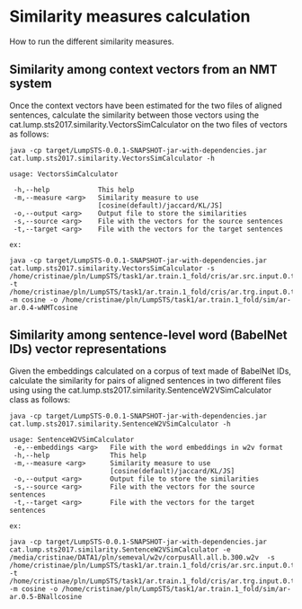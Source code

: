 # Similarity measures calculation

How to run the different similarity measures.


## Similarity among context vectors from an NMT system

Once the context vectors have been estimated for the two files of aligned sentences, calculate the similarity between those vectors using the cat.lump.sts2017.similarity.VectorsSimCalculator on the two files of vectors as follows:

```
java -cp target/LumpSTS-0.0.1-SNAPSHOT-jar-with-dependencies.jar cat.lump.sts2017.similarity.VectorsSimCalculator -h

usage: VectorsSimCalculator

 -h,--help            This help
 -m,--measure <arg>   Similarity measure to use
                      [cosine(default)/jaccard/KL/JS]
 -o,--output <arg>    Output file to store the similarities
 -s,--source <arg>    File with the vectors for the source sentences
 -t,--target <arg>    File with the vectors for the target sentences

ex:

java -cp target/LumpSTS-0.0.1-SNAPSHOT-jar-with-dependencies.jar cat.lump.sts2017.similarity.VectorsSimCalculator -s /home/cristinae/pln/LumpSTS/task1/ar.train.1_fold/cris/ar.src.input.0.txt.bpe.w.ctx -t /home/cristinae/pln/LumpSTS/task1/ar.train.1_fold/cris/ar.trg.input.0.txt.bpe.w.ctx -m cosine -o /home/cristinae/pln/LumpSTS/task1/ar.train.1_fold/sim/ar-ar.0.4-wNMTcosine

```


## Similarity among sentence-level word (BabelNet IDs) vector representations 

Given the embeddings calculated on a corpus of text made of BabelNet IDs, calculate the similarity for pairs of aligned sentences in two different files using using the cat.lump.sts2017.similarity.SentenceW2VSimCalculator class as follows:

```
java -cp target/LumpSTS-0.0.1-SNAPSHOT-jar-with-dependencies.jar cat.lump.sts2017.similarity.SentenceW2VSimCalculator -h 

usage: SentenceW2VSimCalculator
 -e,--embeddings <arg>   File with the word embeddings in w2v format
 -h,--help               This help
 -m,--measure <arg>      Similarity measure to use
                         [cosine(default)/jaccard/KL/JS]
 -o,--output <arg>       Output file to store the similarities
 -s,--source <arg>       File with the vectors for the source sentences
 -t,--target <arg>       File with the vectors for the target sentences

ex:

java -cp target/LumpSTS-0.0.1-SNAPSHOT-jar-with-dependencies.jar cat.lump.sts2017.similarity.SentenceW2VSimCalculator -e /media/cristinae/DATA1/pln/semeval/w2v/corpusAll.all.b.300.w2v  -s /home/cristinae/pln/LumpSTS/task1/ar.train.1_fold/cris/ar.src.input.0.txt.b -t /home/cristinae/pln/LumpSTS/task1/ar.train.1_fold/cris/ar.trg.input.0.txt.b -m cosine -o /home/cristinae/pln/LumpSTS/task1/ar.train.1_fold/sim/ar-ar.0.5-BNallcosine

```

